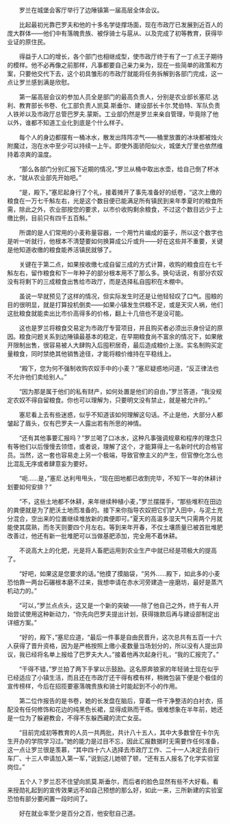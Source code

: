 　　罗兰在城堡会客厅举行了边陲镇第一届高层全体会议。

　　比起最初光靠巴罗夫和他的十多名学徒撑场面，现在市政厅已发展到近百人的庞大群体——他们中有落魄贵族、被俘骑士与扈从、以及完成了初等教育，获得毕业证的原住民。

　　得益于人口的增长，各个部门也相继成型，使市政厅终于有了一丁点王子期待的模样。他不必再像之前那样，凡事都要自己亲力亲为，现在一些简单的政策和方案，只要他交代下去，这个初具雏形的市政厅就能将任务拆解到各部门完成，这一点让罗兰感到满是欣慰。

　　第一届高层会议的参加人员全是部门的最高负责人，分别是农业部长塞尼.达利、教育部长书卷、化工部负责人凯莫.斯垂尔、建设部长卡尔.梵伯特、军队负责人铁斧以及市政厅总管巴罗夫.蒙斯。工业部仍然是罗兰来亲自管理，毕竟除了他以外，谁都不知道工业化到底是个什么样子。

　　每个人的身边都摆有一桶冰水，散发出阵阵凉气——桶里放置的冰块都被烛火附魔过，泡在水中至少可以持续一上午。即使外面骄阳似火，城堡大厅里也依然维持着凉爽的温度。

　　“那么各部门分别汇报下近期的情况，”罗兰从桶中取出水壶，给自己倒了杯冰水，“就从农业部先开始吧。”

　　“是，殿下。”塞尼起身行了个礼，接着摊开了事先准备好的纸卷，“这次上缴的粮食在一万七千斛左右，光是这个数目便已能满足所有镇民到来年季夏时的粮食所需，除此之外，农业部按您的要求，以市价收购剩余粮食，不过这个数目远少于上缴比例，目前只有四千五百斛。”

　　所谓的是人们常用的小麦称量容器，一个用竹片编成的篓子，所以这个数字也是听一听就行，他根本不清楚要如何换算成公斤或升——好在这些并不重要，关键是他知道收缴的粮食能养活镇民就够了。

　　关键在于第二点，如果按收缴七成自留三成的方式计算，收购的粮食应在七千斛左右，留作粮食和下一年种子的部分根本用不了那么多。换句话说，有部分农奴没有将剩下的三成粮食出售给市政厅，而是选择私自囤积在木棚中。

　　虽说一早就预见了这样的情况，但实际发生时还是让他轻轻叹了口气。囤粮的目的很明显，就是打算投机倒卖——如果小镇发生供粮不足，或是天灾人祸，他们这批粮食就能卖出比市价高得多的价格，翻上十几倍也不是没可能。

　　这也是罗兰将粮食交易定为市政厅专营项目，并且购买者必须出示身份证的原因。粮食问题关系到边陲镇最基本的稳定，在早期粮食尚不富余的情况下，如果敞开限制出售，很容易被人大肆购入后囤积居奇，最后造成粮价上涨。实名制购买定量粮食，同时禁绝其他销售途径，才能将粮价维持在平稳线上。

　　“殿下，您为何不强制收购农奴手中的小麦？”塞尼疑惑地问道，“反正律法也不允许他们卖给别人。”

　　“因为那是属于他们的私有财产，如何处置是他们的自由，”罗兰答道，“我没规定农奴不得自留粮食。你也可以理解为，只要明文没有禁止，就是被允许的。”

　　塞尼看上去有些迷惑，似乎不知道该如何理解这句话。不止是他，大部分人都皱起了眉头，仅有巴罗夫一人露出若有所思的神情。

　　“还有其他事要汇报吗？”罗兰喝了口冰水，这种凡事强调规章和程序的理念只有等他们以后慢慢去领悟，或者说，理解了这个，才能算得上一名新时代的合格官员。当然，这一套也容易走上另一个极端，导致官僚主义的产生，但官僚化怎么也比混乱无序或者肆意妄为要好。

　　“呃……是，”塞尼.达利甩甩头，“现在田地都已收割完毕，不知下一年的休耕计划要如何安排？”

　　“不，这些土地都不休耕，来年继续种植小麦，”罗兰摆摆手，“那些堆积在田边的粪便就是为了肥沃土地而准备的。接下来你指导农奴把它们铲入田中，与泥土充分混合，空出来的位置继续堆放新的粪便即可。”夏天的高温多湿天气只需两个月就能使其腐熟，而冬天则要四个月左右。等到来年开春，不仅土壤质量已被首批堆肥改善过，他还有新一批堆肥可以当做基肥添加，完全用不着休耕。

　　不说高大上的化肥，光是将人畜肥运用到农业生产中就已经是项极大的提高了。

　　“好吧，如果这是您要求的话。”他摸了摸脑袋，“另外……殿下，如此多的小麦恐怕靠一两台石碾根本磨不过来，我想申请在赤水河旁建造一座磨坊，最好是蒸汽机动力的。”

　　“可以，”罗兰点点头，这又是一个新的突破——除了他自己之外，终于有人开始尝试使用这种新动力，“你先向巴罗夫提出计划，获得拨款后再与建设部制定出详细方案。”

　　“好的，殿下，”塞尼应道，“最后一件事是自由民晋升，这次总共有五百一十六人获得了晋升资格，因为是严格按照上缴小麦数量当场划分的，所以没有人提出异议，我已经将名单上报给了巴罗夫大人。”接着他再次起身行礼，“我的汇报完了。”

　　“干得不错，”罗兰拍了两下手掌以示鼓励。这名原奔狼家的年轻骑士现在似乎已经适应了小镇生活，而且还在市政厅还干得有模有样，稍微包装下便是个极佳的宣传榜样，今后在招揽要塞落魄贵族和骑士时能起到不小的作用。

　　第二位作报告的是书卷，她的长发盘在脑后，穿着一件干净整洁的白衬衣，搭配没有任何修饰和花边的纯黑色长裙，显得成熟而干练。很难想象在半年前，她还是一位为了躲避教会，不得不东躲西藏的流亡女巫。

　　“目前完成初等教育的人员一共两批，共计八十五人，其中大多数曾在卡尔先生开办的学院学习过。”她的能力是过目不忘，因此汇报数据时无需要作任何准备，这一点让罗兰很是羡慕，“其中四十六人选择去市政厅工作、二十一人决定去自行车厂、十三人申请加入第一军，”说到这儿她顿了顿，“还有五人报名了化学实验室岗位。”

　　五个人？罗兰忍不住望向凯莫.斯垂尔，而后者的脸色显然有些不大好看。看来授勋礼起到的宣传效果远不如自己预想的那么好，如此一来，三所新建的实验室恐怕有部分要闲置一段时间了。

　　好在就业率至少是百分之百，他安慰自己道。
